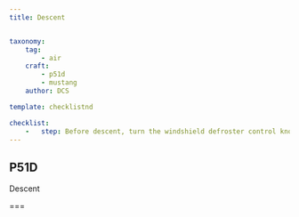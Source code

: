 ```yaml
---
title: Descent


taxonomy:
    tag:
        - air
    craft:
        - p51d
        - mustang
    author: DCS

template: checklistnd

checklist:
    -   step: Before descent, turn the windshield defroster control knob ON. Descent may be carried out at any safe speed down to the recommended margin of about 25 percent above stalling speed. With the landing gear and flaps up, the glide is fairly flat with the nose high. Forward visibility is poor in this condition, and in traffic areas, a series of "S- turns” should be employed to prevent a possible collision. Lowering either the flaps or landing gear, or both, greatly increases the gliding angle and the rate of descent.
---
```


## P51D 
Descent  

===


